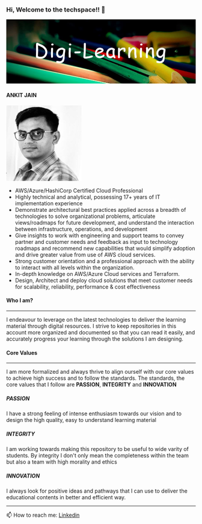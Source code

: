 ### Hi, Welcome to the techspace!! 👋
![Plot](./images/front.jpg)

#### ANKIT JAIN 

<img src="https://github.com/ankit-jn/ankit-jn/blob/main/images/ankit.jpg" width="200" height="200">

- AWS/Azure/HashiCorp Certified Cloud Professional 
- Highly technical and analytical, possessing 17+ years of IT implementation experience
- Demonstrate architectural best practices applied across a breadth of technologies to solve organizational problems, articulate views/roadmaps for future development, and understand the interaction between infrastructure, operations, and development
- Give insights to work with engineering and support teams to convey partner and customer needs and feedback as input to technology roadmaps and recommend new capabilities that would simplify adoption and drive greater value from use of AWS cloud services.
- Strong customer orientation and a professional approach with the ability to interact with all levels within the organization.
- In-depth knowledge on AWS/Azure Cloud services and Terraform. 
- Design, Architect and deploy cloud solutions that meet customer needs for scalability, reliability, performance & cost effectiveness


#### Who I am? 
---
I endeavour to leverage on the latest technologies to deliver the learning material through digital resources. I strive to keep repositories in this account more organized and documented so that you can read it easily, and accurately progress your learning through the solutions I am designing. 

#### Core Values
---
I am more formalized and always thrive to align ourself with our core values to achieve high success and to follow the standards. The standards, the core values that I follow are <b>PASSION</b>, <b>INTEGRITY</b> and <b>INNOVATION</b>

##### PASSION
I have a strong feeling of intense enthusiasm towards our vision and to design the high quality, easy to understand learning material

##### INTEGRITY
I am working towards making this repository to be useful to wide varity of students. By integrity I don't only mean the completeness within the team but also a team with high morality and ethics

##### INNOVATION
I always look for positive ideas and pathways that I can use to deliver the educational contents in better and efficient way.

---

📫 How to reach me: [Linkedin](https://www.linkedin.com/in/ankiijain/)<br>
